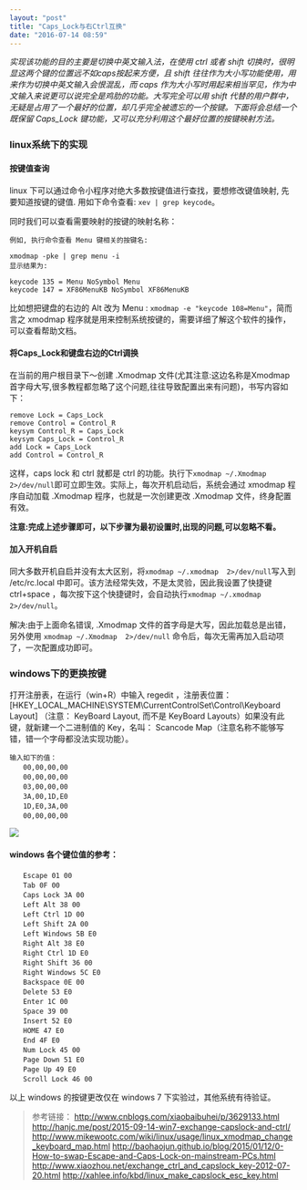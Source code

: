 ```yaml
---
layout: "post"
title: "Caps_Lock与右Ctrl互换"
date: "2016-07-14 08:59"
---
```


*实现该功能的目的主要是切换中英文输入法，在使用 ctrl 或者 shift 切换时，很明显这两个键的位置远不如caps按起来方便，且 shift 往往作为大小写功能使用，用来作为切换中英文输入会恨混乱，而 caps 作为大小写时用起来相当罕见，作为中文输入来说更可以说完全是鸡肋的功能。大写完全可以用 shift 代替的用户群中，无疑是占用了一个最好的位置，却几乎完全被遗忘的一个按键。下面将会总结一个既保留 Caps_Lock 键功能，又可以充分利用这个最好位置的按键映射方法。*

### linux系统下的实现

#### 按键值查询

linux 下可以通过命令小程序对绝大多数按键值进行查找，要想修改键值映射, 先要知道按键的键值. 用如下命令查看: `xev | grep keycode`。

同时我们可以查看需要映射的按键的映射名称：

```ssh
例如, 执行命令查看 Menu 键相关的按键名:

xmodmap -pke | grep menu -i
显示结果为:

keycode 135 = Menu NoSymbol Menu
keycode 147 = XF86MenuKB NoSymbol XF86MenuKB

```

比如想把键盘的右边的 Alt 改为 Menu : `xmodmap -e "keycode 108=Menu"`，简而言之 xmodmap 程序就是用来控制系统按键的，需要详细了解这个软件的操作，可以查看帮助文档。

<!-- more -->


#### 将Caps_Lock和键盘右边的Ctrl调换
在当前的用户根目录下～创建 .Xmodmap 文件(尤其注意:这边名称是Xmodmap首字母大写,很多教程都忽略了这个问题,往往导致配置出来有问题)，书写内容如下：

```ssh
remove Lock = Caps_Lock
remove Control = Control_R
keysym Control_R = Caps_Lock
keysym Caps_Lock = Control_R
add Lock = Caps_Lock
add Control = Control_R
```

这样，caps lock 和 ctrl 就都是 ctrl 的功能。执行下`xmodmap ~/.Xmodmap  2>/dev/null`即可立即生效。实际上，每次开机启动后，系统会通过 xmodmap 程序自动加载 .Xmodmap 程序，也就是一次创建更改 .Xmodmap 文件，终身配置有效。

**注意:完成上述步骤即可，以下步骤为最初设置时,出现的问题,可以忽略不看。**

#### 加入开机自启
同大多数开机自启并没有太大区别，将`xmodmap ~/.xmodmap  2>/dev/null`写入到 /etc/rc.local 中即可。该方法经常失效，不是太灵验，因此我设置了快捷键 ctrl+space ，每次按下这个快捷键时，会自动执行`xmodmap ~/.xmodmap  2>/dev/null`。

解决:由于上面命名错误, .Xmodmap 文件的首字母是大写，因此加载总是出错，另外使用 `xmodmap ~/.Xmodmap  2>/dev/null` 命令后，每次无需再加入启动项了，一次配置成功即可。


### windows下的更换按键

打开注册表，在运行（win+R）中输入 regedit ，注册表位置：[HKEY_LOCAL_MACHINE\SYSTEM\CurrentControlSet\Control\Keyboard Layout]  （注意： KeyBoard Layout, 而不是 KeyBoard Layouts）如果没有此键，就新建一个二进制值的 Key，名叫： Scancode Map（注意名称不能够写错，错一个字母都没法实现功能）。

```ssh
输入如下的值：
　　00,00,00,00
　　00,00,00,00
　　03,00,00,00
　　3A,00,1D,E0
　　1D,E0,3A,00
　　00,00,00,00
```

![](https://github.com/noparkinghere/noparkinghere.github.io/raw/master/_pic/2016-07-14-Caps_Lock%E4%B8%8E%E5%8F%B3Ctrl%E4%BA%92%E6%8D%A2/BaiduShurufa_2016-8-10_14-5-24.png)

#### windows 各个键位值的参考：

```ssh
　　Escape 01 00
　　Tab 0F 00
　　Caps Lock 3A 00
　　Left Alt 38 00
　　Left Ctrl 1D 00
　　Left Shift 2A 00
　　Left Windows 5B E0
　　Right Alt 38 E0
　　Right Ctrl 1D E0
　　Right Shift 36 00
　　Right Windows 5C E0
　　Backspace 0E 00
　　Delete 53 E0
　　Enter 1C 00
　　Space 39 00
　　Insert 52 E0
　　HOME 47 E0
　　End 4F E0
　　Num Lock 45 00
　　Page Down 51 E0
　　Page Up 49 E0
　　Scroll Lock 46 00
```

以上 windows 的按键更改仅在 windows 7 下实验过，其他系统有待验证。



> 参考链接：
> http://www.cnblogs.com/xiaobaibuhei/p/3629133.html
> http://hanjc.me/post/2015-09-14-win7-exchange-capslock-and-ctrl/
> http://www.mikewootc.com/wiki/linux/usage/linux_xmodmap_change_keyboard_map.html
> http://baohaojun.github.io/blog/2015/01/12/0-How-to-swap-Escape-and-Caps-Lock-on-mainstream-PCs.html
> http://www.xiaozhou.net/exchange_ctrl_and_capslock_key-2012-07-20.html
> http://xahlee.info/kbd/linux_make_capslock_esc_key.html
